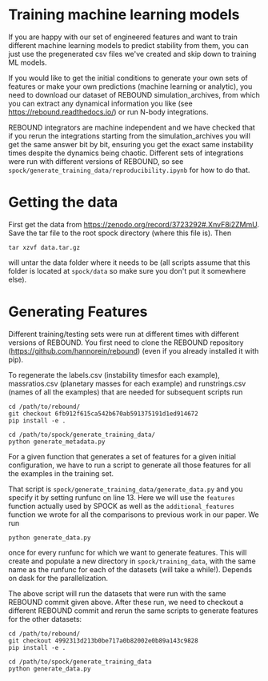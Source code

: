 # Training machine learning models

If you are happy with our set of engineered features and want to train different machine learning models to predict stability from them, you can just use the pregenerated csv files we've created and skip down to training ML models.

If you would like to get the initial conditions to generate your own sets of features or make your own predictions (machine learning or analytic), you need to download our dataset of REBOUND simulation\_archives, from which you can extract any dynamical information you like (see <https://rebound.readthedocs.io/>) or run N-body integrations. 

REBOUND integrators are machine independent and we have checked that if you rerun the integrations starting from the simulation\_archives you will get the same answer bit by bit, ensuring you get the exact same instability times despite the dynamics being chaotic. Different sets of integrations were run with different versions of REBOUND, so see `spock/generate_training_data/reproducibility.ipynb` for how to do that.

# Getting the data

First get the data from <https://zenodo.org/record/3723292#.XnvF8i2ZMmU>. Save the tar file to the root spock directory (where this file is). Then

```shell
tar xzvf data.tar.gz
```

will untar the data folder where it needs to be (all scripts assume that this folder is located at `spock/data` so make sure you don't put it somewhere else).

# Generating Features

Different training/testing sets were run at different times with different versions of REBOUND. You first need to clone the REBOUND repository (<https://github.com/hannorein/rebound>) (even if you already installed it with pip).

To regenerate the labels.csv (instability timesfor each example), massratios.csv (planetary masses for each example) and runstrings.csv (names of all the examples) that are needed for subsequent scripts run

```shell
cd /path/to/rebound/
git checkout 6fb912f615ca542b670ab591375191d1ed914672
pip install -e .

cd /path/to/spock/generate_training_data/
python generate_metadata.py
```

For a given function that generates a set of features for a given initial configuration, we have to run a script to generate all those features for all the examples in the training set. 

That script is ``spock/generate_training_data/generate_data.py`` and you specify it by setting runfunc on line 13. Here we will use the ``features`` function actually used by SPOCK as well as the ``additional_features`` function we wrote for all the comparisons to previous work in our paper. We run

```shell
python generate_data.py
```

once for every runfunc for which we want to generate features. This will create and populate a new directory in ``spock/training_data``, with the same name as the runfunc for each of the datasets (will take a while!). Depends on dask for the parallelization.

The above script will run the datasets that were run with the same REBOUND commit given above. After these run, we need to checkout a different REBOUND commit and rerun the same scripts to generate features for the other datasets:

```shell
cd /path/to/rebound/
git checkout 4992313d213b0be717a0b82002e0b89a143c9828
pip install -e .

cd /path/to/spock/generate_training_data
python generate_data.py
```






